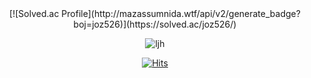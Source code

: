 <!-- ![이재훈 소개](https://capsule-render.vercel.app/api?type=rect&height=300&color=gradient&text=jaehunLee%20git) -->
<div align = "center">
[![Solved.ac Profile](http://mazassumnida.wtf/api/v2/generate_badge?boj=joz526)](https://solved.ac/joz526/)
<div/>

![ljh](https://github-readme-stats.vercel.app/api?username=jaehunLee-git&show_icons=true&bg_color=00000000)

[![Hits](https://hits.seeyoufarm.com/api/count/incr/badge.svg?url=https%3A%2F%2Fgithub.com%2FjaehunLee-git&count_bg=%23121317&title_bg=%23121317&icon=&icon_color=%23E7E7E7&title=hits&edge_flat=false)](https://hits.seeyoufarm.com)
